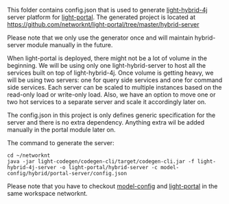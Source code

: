 This folder contains config.json that is used to generate [light-hybrid-4j](https://github.com/networknt/light-hybrid-4j) server platform for [light-portal](https://github.com/networknt/light-portal). The generated project is located at https://github.com/networknt/light-portal/tree/master/hybrid-server

Please note that we only use the generator once and will maintain hybrid-server module manually in the future. 
 
When light-portal is deployed, there might not be a lot of volume in the beginning. We will be using only one light-hybrid-server to host all the services built on top of light-hybrid-4j. Once volume is getting heavy, we will be using two servers: one for query side services and one for command side services. Each server can be scaled to multiple instances based on the read-only load or write-only load. Also, we have an option to move one or two hot services to a separate server and scale it accordingly later on.

The config.json in this project is only defines generic specification for the server and there is no extra dependency. Anything extra wil be added manually in the portal module later on. 


The command to generate the server:

```
cd ~/networknt
java -jar light-codegen/codegen-cli/target/codegen-cli.jar -f light-hybrid-4j-server -o light-portal/hybrid-server -c model-config/hybrid/portal-server/config.json
```

Please note that you have to checkout [model-config](https://github.com/networknt/model-config) and [light-portal](https://github.com/networknt/light-portal) in the same workspace networknt. 

